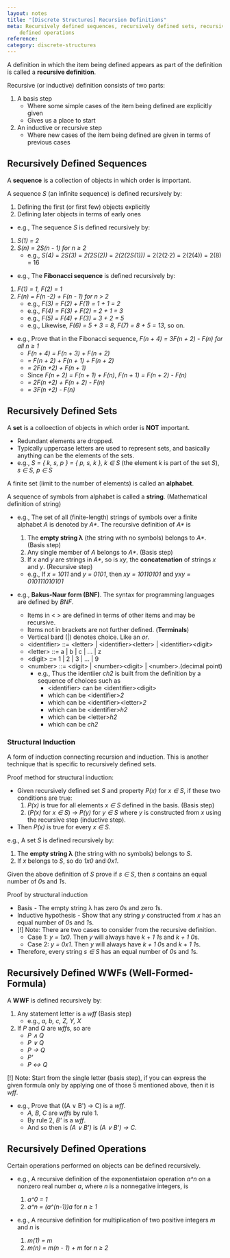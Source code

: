 ```yaml
---
layout: notes
title: "[Discrete Structures] Recursion Definitions"
meta: Recursively defined sequences, recursively defined sets, recursively
    defined operations
reference: 
category: discrete-structures
---
```


A definition in which the item being defined appears as part of the definition
is called a **recursive definition**.

Recursive (or inductive) definition consists of two parts:
1. A basis step
    - Where some simple cases of the item being defined are explicitly given
    - Gives us a place to start
2. An inductive or recursive step
    - Where new cases of the item being defined are given in terms of previous
      cases


## Recursively Defined Sequences

A **sequence** is a collection of objects in which order is important.

A sequence *S* (an infinite sequence) is defined recursively by:
1. Defining the first (or first few) objects explicitly
2. Defining later objects in terms of early ones

* e.g., The sequence *S* is defined recursively by:
1. *S(1) = 2*
2. *S(n) = 2S(n - 1) for n ≥ 2*
    - e.g., *S(4)* = *2S(3)* = *2(2S(2))* = *2(2(2S(1)))* = 2(2(2·2) = 2(2(4))
      = 2(8) = 16

* e.g., The **Fibonacci sequence** is defined recursively by:
1. *F(1) = 1, F(2) = 1*
2. *F(n) = F(n -2) + F(n - 1) for n > 2*
    - e.g., *F(3) = F(2) + F(1) = 1 + 1 = 2*
    - e.g., *F(4) = F(3) + F(2) = 2 + 1 = 3*
    - e.g., *F(5) = F(4) + F(3) = 3 + 2 = 5*
    - e.g., Likewise, *F(6) = 5 + 3 = 8*, *F(7) = 8 + 5 = 13*, so on.
* e.g., Prove that in the Fibonacci sequence, *F(n + 4) = 3F(n + 2) - F(n) for
  all n ≥ 1*
    - *F(n + 4) = F(n + 3) + F(n + 2)*
    - *= F(n + 2) + F(n + 1) + F(n + 2)*
    - *= 2F(n +2) + F(n + 1)*
    - Since *F(n + 2) = F(n + 1) + F(n)*, *F(n + 1) = F(n + 2) - F(n)*
    - *= 2F(n +2) + F(n + 2) - F(n)*
    - *= 3F(n +2) - F(n)*


## Recursively Defined Sets

A **set** is a colloection of objects in which order is **NOT** important.
* Redundant elements are dropped.
* Typically uppercase letters are used to represent sets, and basically
  anything can be the elements of the sets.
* e.g., *S = { k, s, p } = { p, s, k }, k ∈ S* (the element *k* is part of the
  set *S*), *s ∈ S, p ∈ S*

A finite set (limit to the number of elements) is called an **alphabet**. 

A sequence of symbols from alphabet is called a **string**. (Mathematical
definition of string)

* e.g., The set of all (finite-length) strings of symbols over a finite
  alphabet *A* is denoted by *A\**. The recursive definition of *A\** is
  1. The **empty string λ** (the string with no symbols) belongs to *A\**.
     (Basis step)
  2. Any single member of *A* belongs to *A\**. (Basis step)
  3. If *x* and *y* are strings in *A\**, so is *xy*, the **concatenation** of
     strings *x* and *y*. (Recursive step)
    - e.g., If *x = 1011* and *y = 0101*, then *xy = 10110101* and 
      *yxy = 010111010101*

* e.g., **Bakus-Naur form (BNF)**. The syntax for programming languages are 
  defined by *BNF*.
    - Items in < > are defined in terms of other items and may be recursive.
    - Items not in brackets are not further defined. (**Terminals**)
    - Vertical bard (\|) denotes choice. Like an *or*. 
    - \<identifier> ::= \<letter> \| \<identifier>\<letter> \| 
      \<identifier\>\<digit\>
    - \<letter> ::= a \| b \| c \| ... \| z
    - \<digit> ::= 1 \| 2 \| 3 \| ... \| 9
    - \<number> ::= \<digit> \| \<number>\<digit> \| \<number>.(decimal point)
        - e.g., Thus the identiier *ch2* is built from the definition by a
          sequence of choices such as
          - \<identifier> can be \<identifier>\<digit>
          - which can be \<identifier>*2*
          - which can be \<identifier>\<letter>*2*
          - which can be \<identifier>*h2*
          - which can be \<letter>*h2*
          - which can be *ch2*

### Structural Induction

A form of induction connecting recursion and induction. This is another
technique that is specific to recursively defined sets.

Proof method for structural induction:
* Given recursively defined set *S* and property *P(x)* for *x ∈ S*, if these
  two conditions are true:
  1. *P(x)* is true for all elements *x ∈ S* defined in the basis. (Basis step)
  2. (*P(x)* for *x ∈ S*) → *P(y)* for *y ∈ S* where *y* is constructed from
     *x* using the recursive step (inductive step).
* Then *P(x)* is true for every *x ∈ S*.

e.g., A set *S* is defined recursively by:
1. The **empty string λ** (the string with no symbols) belongs to *S*.
2. If *x* belongs to *S*, so do *1x0* and *0x1*.

Given the above definition of *S* prove if *s ∈ S*, then *s* contains an equal
number of *0*s and *1*s.

Proof by structural induction
* Basis - The empty string λ has zero *0*s and zero *1*s.
* Inductive hypothesis - Show that any string *y* constructed from *x* has an
  equal number of *0*s and *1*s.
* [!] Note: There are two cases to consider from the recursive definition.
    - Case 1: *y = 1x0*. Then *y* will always have *k + 1* *1*s and *k + 1*
      *0*s.
    - Case 2: *y = 0x1*. Then *y* will always have *k + 1* *0*s and *k + 1*
      *1*s.
* Therefore, every string *s ∈ S* has an equal number of *0*s and *1*s.


## Recursively Defined WWFs (Well-Formed-Formula)

A **WWF** is defined recursively by:
1. Any statement letter is a *wff* (Basis step)
    - e.g., *a, b, c, Z, Y, X*
2. If *P* and *Q* are *wff*s, so are
    - *P ∧ Q*
    - *P ∨ Q*
    - *P → Q*
    - *P'*
    - *P ↔ Q*

[!] Note: Start from the single letter (basis step), if you can express the
given formula only by applying one of those 5 mentioned above, then it is
*wff*.
* e.g., Prove that ((A ∨ B') → C) is a *wff*.
    - *A, B, C* are *wff*s by rule 1.
    - By rule 2, *B'* is a *wff*.
    - And so then is *(A ∨ B')* is *(A ∨ B') → C*.


## Recursively Defined Operations    

Certain operations performed on objects can be defined recursively.

* e.g., A recursive definition of the exponentiataion operation *a^n* on a
  nonzero real number *a*, where *n* is a nonnegative integers, is
  1. *a^0 = 1*
  2. *a^n = (a^(n-1))a* for *n ≥ 1*

* e.g., A recursive definition for multiplication of two positive integers *m*
  and *n* is
  1. *m(1) = m*
  2. *m(n) = m(n - 1) + m* for *n ≥ 2*
